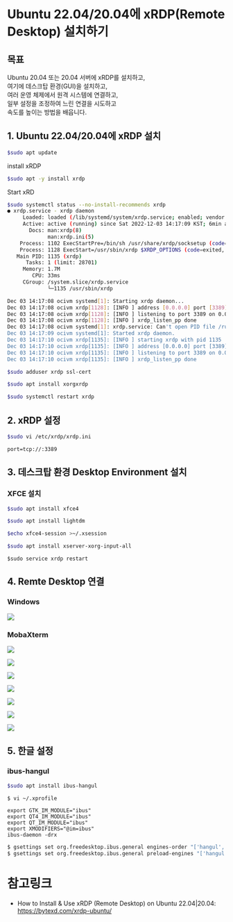 # Ubuntu 22.04/20.04에 xRDP(Remote Desktop) 설치하기

## 목표

Ubuntu 20.04 또는 20.04 서버에 xRDP를 설치하고,   
여기에 데스크탑 환경(GUI)을 설치하고,    
여러 운영 체제에서 원격 시스템에 연결하고,    
일부 설정을 조정하여 느린 연결을 시도하고    
속도를 높이는 방법을 배웁니다.

## 1. Ubuntu 22.04/20.04에 xRDP 설치

```sh
$sudo apt update
```

install xRDP
```sh
$sudo apt -y install xrdp
```

Start xRD
```sh
$sudo systemctl status --no-install-recommends xrdp
● xrdp.service - xrdp daemon
     Loaded: loaded (/lib/systemd/system/xrdp.service; enabled; vendor preset: enabled)
     Active: active (running) since Sat 2022-12-03 14:17:09 KST; 6min ago
       Docs: man:xrdp(8)
             man:xrdp.ini(5)
    Process: 1102 ExecStartPre=/bin/sh /usr/share/xrdp/socksetup (code=exited, status=0/SUCCESS)
    Process: 1128 ExecStart=/usr/sbin/xrdp $XRDP_OPTIONS (code=exited, status=0/SUCCESS)
   Main PID: 1135 (xrdp)
      Tasks: 1 (limit: 28701)
     Memory: 1.7M
        CPU: 33ms
     CGroup: /system.slice/xrdp.service
             └─1135 /usr/sbin/xrdp

Dec 03 14:17:08 ocivm systemd[1]: Starting xrdp daemon...
Dec 03 14:17:08 ocivm xrdp[1128]: [INFO ] address [0.0.0.0] port [3389] mode 4
Dec 03 14:17:08 ocivm xrdp[1128]: [INFO ] listening to port 3389 on 0.0.0.0
Dec 03 14:17:08 ocivm xrdp[1128]: [INFO ] xrdp_listen_pp done
Dec 03 14:17:08 ocivm systemd[1]: xrdp.service: Can't open PID file /run/xrdp/xrdp.pid (yet?) a>
Dec 03 14:17:09 ocivm systemd[1]: Started xrdp daemon.
Dec 03 14:17:10 ocivm xrdp[1135]: [INFO ] starting xrdp with pid 1135
Dec 03 14:17:10 ocivm xrdp[1135]: [INFO ] address [0.0.0.0] port [3389] mode 4
Dec 03 14:17:10 ocivm xrdp[1135]: [INFO ] listening to port 3389 on 0.0.0.0
Dec 03 14:17:10 ocivm xrdp[1135]: [INFO ] xrdp_listen_pp done
```

```sh
$sudo adduser xrdp ssl-cert
```

```sh
$sudo apt install xorgxrdp
```

```sh
$sudo systemctl restart xrdp
```

## 2. xRDP 설정

```sh
$sudo vi /etc/xrdp/xrdp.ini
```

```code
port=tcp://:3389
```

## 3. 데스크탑 환경 Desktop Environment 설치

### XFCE 설치

```sh
$sudo apt install xfce4
```

```sh
$sudo apt install lightdm
```

```sh
$echo xfce4-session >~/.xsession
```

```sh
$sudo apt install xserver-xorg-input-all
```

```
$sudo service xrdp restart
```


## 4. Remte Desktop 연결

### Windows
![](img/mstsc.png)

### MobaXterm
![](img/mobaxterm1.png)

![](img/mobaxterm2.png)

![](img/mobaxterm3.png)

![](img/mobaxterm4.png)

![](img/mobaxterm5.png)

![](img/mobaxterm6.png)

![](img/mobaxterm7.png)

## 5. 한글 설정

### ibus-hangul

```sh
$sudo apt install ibus-hangul
```

```sh
$ vi ~/.xprofile
```

```code
export GTK_IM_MODULE="ibus"
export QT4_IM_MODULE="ibus"
export QT_IM_MODULE="ibus"
export XMODIFIERS="@im=ibus"
ibus-daemon -drx
```

```sh
$ gsettings set org.freedesktop.ibus.general engines-order "['hangul', 'xkb:kr:kr104:kor']"
$ gsettings set org.freedesktop.ibus.general preload-engines "['hangul']"
```




# 참고링크
- How to Install & Use xRDP (Remote Desktop) on Ubuntu 22.04|20.04: https://bytexd.com/xrdp-ubuntu/
